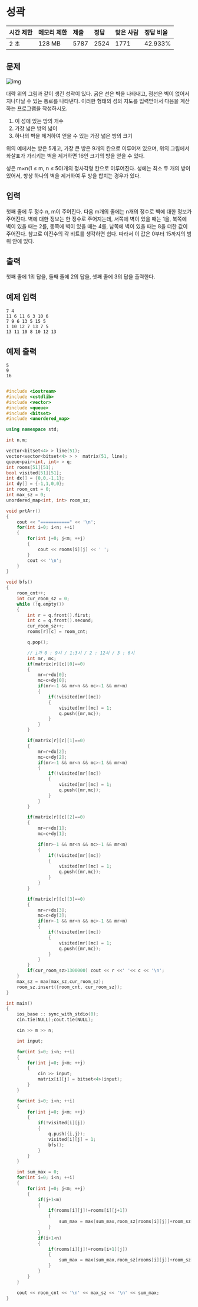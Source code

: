 # 성곽

| 시간 제한 | 메모리 제한 | 제출 | 정답 | 맞은 사람 | 정답 비율 |
| :-------- | :---------- | :--- | :--- | :-------- | :-------- |
| 2 초      | 128 MB      | 5787 | 2524 | 1771      | 42.933%   |



## 문제

![img](https://www.acmicpc.net/JudgeOnline/upload/201008/cas.PNG)

대략 위의 그림과 같이 생긴 성곽이 있다. 굵은 선은 벽을 나타내고, 점선은 벽이 없어서 지나다닐 수 있는 통로를 나타낸다. 이러한 형태의 성의 지도를 입력받아서 다음을 계산하는 프로그램을 작성하시오.

1. 이 성에 있는 방의 개수
2. 가장 넓은 방의 넓이
3. 하나의 벽을 제거하여 얻을 수 있는 가장 넓은 방의 크기

위의 예에서는 방은 5개고, 가장 큰 방은 9개의 칸으로 이루어져 있으며, 위의 그림에서 화살표가 가리키는 벽을 제거하면 16인 크기의 방을 얻을 수 있다.

성은 m×n(1 ≤ m, n ≤ 50)개의 정사각형 칸으로 이루어진다. 성에는 최소 두 개의 방이 있어서, 항상 하나의 벽을 제거하여 두 방을 합치는 경우가 있다.



## 입력

첫째 줄에 두 정수 n, m이 주어진다. 다음 m개의 줄에는 n개의 정수로 벽에 대한 정보가 주어진다. 벽에 대한 정보는 한 정수로 주어지는데, 서쪽에 벽이 있을 때는 1을, 북쪽에 벽이 있을 때는 2를, 동쪽에 벽이 있을 때는 4를, 남쪽에 벽이 있을 때는 8을 더한 값이 주어진다. 참고로 이진수의 각 비트를 생각하면 쉽다. 따라서 이 값은 0부터 15까지의 범위 안에 있다.



## 출력

첫째 줄에 1의 답을, 둘째 줄에 2의 답을, 셋째 줄에 3의 답을 출력한다.



## 예제 입력 

```
7 4
11 6 11 6 3 10 6
7 9 6 13 5 15 5
1 10 12 7 13 7 5
13 11 10 8 10 12 13
```



## 예제 출력 

```
5
9
16
```





```cpp

#include <iostream>
#include <cstdlib>
#include <vector>
#include <queue>
#include <bitset>
#include <unordered_map>

using namespace std;

int n,m;

vector<bitset<4> > line(51);
vector<vector<bitset<4> > >  matrix(51, line);
queue<pair<int, int> > q;
int rooms[51][51];
bool visited[51][51];
int dx[] = {0,0,-1,1};
int dy[] = {-1,1,0,0};
int room_cnt = 0;
int max_sz = 0;
unordered_map<int, int> room_sz;

void prtArr()
{
    cout << "===========" << '\n';
    for(int i=0; i<n; ++i)
    {
        for(int j=0; j<m; ++j)
        {
            cout << rooms[i][j] << ' ';
        }
        cout << '\n';
    }
}

void bfs()
{
    room_cnt++;
    int cur_room_sz = 0;
    while (!q.empty())
    {
        int r = q.front().first;
        int c = q.front().second;
        cur_room_sz++;
        rooms[r][c] = room_cnt;

        q.pop();

        // i가 0 : 9시 / 1:3시 / 2 : 12시 / 3 : 6시
        int mr, mc;
        if(matrix[r][c][0]==0)
        {
            mr=r+dx[0];
            mc=c+dy[0];
            if(mr>-1 && mr<n && mc>-1 && mr<m)
            {
                if(!visited[mr][mc])
                {
                    visited[mr][mc] = 1;
                    q.push({mr,mc});
                }
            }
        }

        if(matrix[r][c][1]==0)
        {
            mr=r+dx[2];
            mc=c+dy[2];
            if(mr>-1 && mr<n && mc>-1 && mr<m)
            {
                if(!visited[mr][mc])
                {
                    visited[mr][mc] = 1;
                    q.push({mr,mc});
                }
            }
        }

        if(matrix[r][c][2]==0)
        {
            mr=r+dx[1];
            mc=c+dy[1];

            if(mr>-1 && mr<n && mc>-1 && mr<m)
            {
                if(!visited[mr][mc])
                {
                    visited[mr][mc] = 1;
                    q.push({mr,mc});
                }
            }
        }

        if(matrix[r][c][3]==0)
        {
            mr=r+dx[3];
            mc=c+dy[3];
            if(mr>-1 && mr<n && mc>-1 && mr<m)
            {
                if(!visited[mr][mc])
                {
                    visited[mr][mc] = 1;
                    q.push({mr,mc});
                }
            }
        }
        if(cur_room_sz>1300000) cout << r <<' '<< c << '\n';
    }
    max_sz = max(max_sz,cur_room_sz);
    room_sz.insert({room_cnt, cur_room_sz});
}

int main()
{
    ios_base :: sync_with_stdio(0);
    cin.tie(NULL);cout.tie(NULL);

    cin >> m >> n;

    int input;

    for(int i=0; i<n; ++i)
    {
        for(int j=0; j<m; ++j)
        {
            cin >> input;
            matrix[i][j] = bitset<4>(input);
        }
    }

    for(int i=0; i<n; ++i)
    {
        for(int j=0; j<m; ++j)
        {
            if(!visited[i][j]) 
            {
                q.push({i,j});
                visited[i][j] = 1;
                bfs();
            }
        }
    }

    int sum_max = 0;
    for(int i=0; i<n; ++i)
    {
        for(int j=0; j<m; ++j)
        {
            if(j+1<m)
            {
                if(rooms[i][j]!=rooms[i][j+1])
                {
                    sum_max = max(sum_max,room_sz[rooms[i][j]]+room_sz[rooms[i][j+1]]);   
                }
            }
            if(i+1<n)
            {
                if(rooms[i][j]!=rooms[i+1][j])
                {
                    sum_max = max(sum_max,room_sz[rooms[i][j]]+room_sz[rooms[i+1][j]]);   
                }        
            }
        }
    }

    cout << room_cnt << '\n' << max_sz << '\n' << sum_max;
}
```

